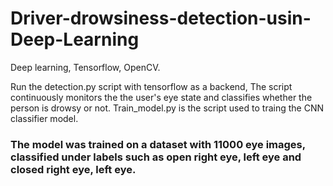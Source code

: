 # Driver-drowsiness-detection-usin-Deep-Learning
Deep learning, Tensorflow, OpenCV.

Run the detection.py script with tensorflow as a backend, The script continuously monitors the the user's eye state and classifies whether the person is drowsy or not.
Train_model.py is the script used to traing the CNN classifier model.

### The model was trained on a dataset with 11000 eye images, classified under labels such as open right eye, left eye and closed right eye, left eye.
